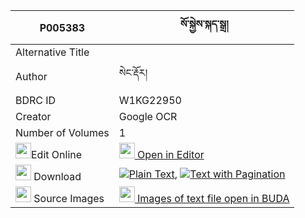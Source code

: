 |P005383|སོ་སྐྱེས་སྐད་སྒྲ། 
| --- | --- 
|Alternative Title |
|Author| སེང་རྡོར།
|BDRC ID | W1KG22950
|Creator | Google OCR
|Number of Volumes| 1
|<img width="25" src="https://img.icons8.com/color/25/000000/edit-property.png">Edit Online| [<img width="25" src="https://avatars.githubusercontent.com/u/45091458?s=200&v=4"> Open in Editor](http://editor.openpecha.org/P005383)
|<img width="25" src="https://img.icons8.com/fluent/48/000000/download-2.png"/>  Download | [![](https://img.icons8.com/color/20/000000/txt.png)Plain Text](https://github.com/Openpecha/P005383/releases/download/v1/sokye_sa_kedra_plain_P005383.zip), [![](https://img.icons8.com/color/20/000000/txt.png)Text with Pagination](https://github.com/Openpecha/P005383/releases/download/v1/sokye_sa_kedra_pages_P005383.zip)
|<img width="25" src="https://img.icons8.com/plasticine/100/000000/pictures-folder.png"/>  Source Images | [<img width="25" src="https://library.bdrc.io/icons/BUDA-small.svg"> Images of text file open in BUDA](https://library.bdrc.io/show/bdr:W1KG22950)